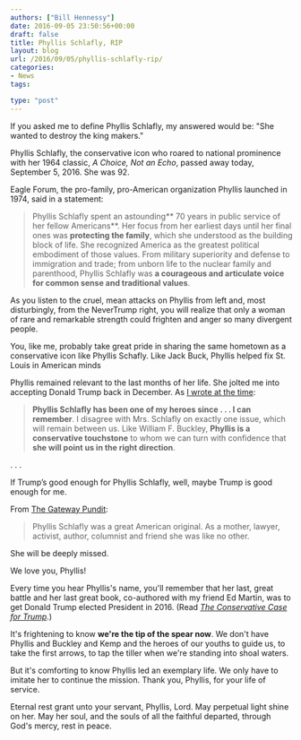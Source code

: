 ```yaml
---
authors: ["Bill Hennessy"]
date: 2016-09-05 23:50:56+00:00
draft: false
title: Phyllis Schlafly, RIP
layout: blog
url: /2016/09/05/phyllis-schlafly-rip/
categories:
- News
tags:

type: "post"
---
```


If you asked me to define Phyllis Schlafly, my answered would be: "She wanted to destroy the king makers."

Phyllis Schlafly, the conservative icon who roared to national prominence with her 1964 classic, _A Choice, Not an Echo_, passed away today, September 5, 2016. She was 92.

Eagle Forum, the pro-family, pro-American organization Phyllis launched in 1974, said in a statement:



> Phyllis Schlafly spent an astounding** 70 years in public service of her fellow Americans**. Her focus from her earliest days until her final ones was **protecting the family**, which she understood as the building block of life. She recognized America as the greatest political embodiment of those values. From military superiority and defense to immigration and trade; from unborn life to the nuclear family and parenthood, Phyllis Schlafly was **a courageous and articulate voice for common sense and traditional values**.



As you listen to the cruel, mean attacks on Phyllis from left and, most disturbingly, from the NeverTrump right, you will realize that only a woman of rare and remarkable strength could frighten and anger so many divergent people.

You, like me, probably take great pride in sharing the same hometown as a conservative icon like Phyllis Schafly. Like Jack Buck, Phyllis helped fix St. Louis in American minds

Phyllis remained relevant to the last months of her life. She jolted me into accepting Donald Trump back in December. As [I wrote at the time](https://hennessysview.com/2015/12/20/its-time-to-choose/):



> **Phyllis Schlafly has been one of my heroes since . . . I can remember**. I disagree with Mrs. Schlafly on exactly one issue, which will remain between us. Like William F. Buckley, **Phyllis is a conservative touchstone** to whom we can turn with confidence that **she will point us in the right direction**.

. . .

If Trump’s good enough for Phyllis Schlafly, well, maybe Trump is good enough for me.



From [The Gateway Pundit](https://www.thegatewaypundit.com/2016/09/phyllis-schlafly-americas-great-female-leader-dead-92/):



> Phyllis Schlafly was a great American original. As a mother, lawyer, activist, author, columnist and friend she was like no other.

She will be deeply missed.

We love you, Phyllis!



Every time you hear Phyllis's name, you'll remember that her last, great battle and her last great book, co-authored with my friend Ed Martin, was to get Donald Trump elected President in 2016. (Read _[The Conservative Case for Trump](https://www.amazon.com/dp/B01JY0N5JY/ref=dp-kindle-redirect?_encoding=UTF8&btkr=1)_.)

It's frightening to know **we're the tip of the spear now**. We don't have Phyllis and Buckley and Kemp and the heroes of our youths to guide us, to take the first arrows, to tap the tiller when we're standing into shoal waters.

But it's comforting to know Phyllis led an exemplary life. We only have to imitate her to continue the mission. Thank you, Phyllis, for your life of service.

Eternal rest grant unto your servant, Phyllis, Lord. May perpetual light shine on her. May her soul, and the souls of all the faithful departed, through God's mercy, rest in peace.


